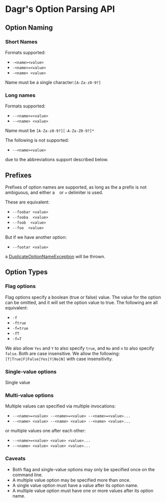 # Dagr's Option Parsing API

## Option Naming

### Short Names

Formats supported:

- `-<name><value>`
- `-<name>=<value>`
- `-<name> <value>`

Name must be a single character:`[A-Za-z0-9?]`

### Long names

Formats supported:

- `--<name>=<value>`
- `--<name> <value>`

Name must be `[A-Za-z0-9?][-A-Za-Z0-9?]*`

The following is not supported:

- `--<name><value>`

due to the abbreviations support described below.

## Prefixes
Prefixes of option names are supported, as long as the a prefix is not ambiguous, and either a ` ` or `=` delimiter is used.

These are equivalent:

- `--foobar <value>`
- `--fooba  <value>`
- `--foob  <value>`
- `--foo  <value>`

But if we have another option:

- `--footar <value>`

a [DuplicateOptionNameException](https://github.com/fulcrumgenomics/dagr/blob/master/src/main/scala/dagr/sopt/OptionParsingExceptions.scala#L48) will be thrown.

## Option Types

### Flag options

Flag options specify a boolean (true or false) value.  The value for the option can be omitted, and it will set
the option value to true.  The following are all equivalent:

- `-f`
- `-ftrue`
- `-f=true`
- `-fT`
- `-f=T`

We also allow `Yes` and `Y` to also specify `true`, and `No` and `n` to also specify `false`.  Both are case
insensitive.  We allow the following: `[T|True|F|False|Yes|Y|No|N]` with case insensitivity.

### Single-value options

Single value

### Multi-value options

Multiple values can specified via multiple invocations:

- `--<name>=<value> --<name>=<value> --<name>=<value>...`
- `--<name> <value> --<name> <value> --<name> <value>...`

or multiple values one after each other:

- `--<name>=<value> <value> <value>...`
- `--<name> <value> <value> <value>...`

### Caveats

- Both flag and single-value options may only be specified once on the command line.
- A multiple value option may be specified more than once.
- A single value option must have a value after its option name.
- A multiple value option must have one or more values after its option name.

